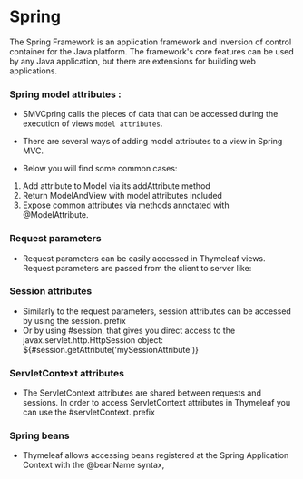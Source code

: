 # Spring

The Spring Framework is an application framework and inversion of control container for the Java platform. The framework's core features can be used by any Java application, but there are extensions for building web applications.

### Spring model attributes :

 - SMVCpring  calls the pieces of data that can be accessed during the execution of views `model attributes`.

- There are several ways of adding model attributes to a view in Spring MVC.
- Below you will find some common cases:

1. Add attribute to Model via its addAttribute method
2. Return ModelAndView with model attributes included
3. Expose common attributes via methods annotated with @ModelAttribute.

### Request parameters
- Request parameters can be easily accessed in Thymeleaf views. Request parameters are passed from the client to server like:

### Session attributes
- Similarly to the request parameters, session attributes can be accessed by using the session. prefix
- Or by using #session, that gives you direct access to the javax.servlet.http.HttpSession object: ${#session.getAttribute('mySessionAttribute')}

### ServletContext attributes
- The ServletContext attributes are shared between requests and sessions. In order to access ServletContext attributes in Thymeleaf you can use the #servletContext. prefix

### Spring beans
- Thymeleaf allows accessing beans registered at the Spring Application Context with the @beanName syntax,
